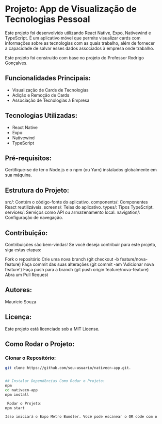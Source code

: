 # Projeto: App de Visualização de Tecnologias Pessoal

Este projeto foi desenvolvido utilizando React Native, Expo, Nativewind e TypeScript. É um aplicativo móvel que permite visualizar cards com informações sobre as tecnologias com as quais trabalho, além de fornecer a capacidade de salvar esses dados associados à empresa onde trabalho.

Este projeto foi construído com base no projeto do Professor Rodrigo Gonçalves.

## Funcionalidades Principais:
- Visualização de Cards de Tecnologias
- Adição e Remoção de Cards
- Associação de Tecnologias à Empresa

## Tecnologias Utilizadas:
- React Native
- Expo
- Nativewind
- TypeScript

## Pré-requisitos:
Certifique-se de ter o Node.js e o npm (ou Yarn) instalados globalmente em sua máquina.

## Estrutura do Projeto:
src/: Contém o código-fonte do aplicativo.
components/: Componentes React reutilizáveis.
screens/: Telas do aplicativo.
types/: Tipos TypeScript.
services/: Serviços como API ou armazenamento local.
navigation/: Configuração de navegação.

## Contribuição:
Contribuições são bem-vindas! Se você deseja contribuir para este projeto, siga estas etapas:

Fork o repositório
Crie uma nova branch (git checkout -b feature/nova-feature)
Faça commit das suas alterações (git commit -am 'Adicionar nova feature')
Faça push para a branch (git push origin feature/nova-feature)
Abra um Pull Request

## Autores:
Mauricio Souza

## Licença:
Este projeto está licenciado sob a MIT License.

## Como Rodar o Projeto:
### Clonar o Repositório:
```bash
git clone https://github.com/seu-usuario/nativecn-app.git.


## Instalar Dependências Como Rodar o Projeto:
npm
cd nativecn-app
npm install

 Rodar o Projeto:
npm start

Isso iniciará o Expo Metro Bundler. Você pode escanear o QR code com o aplicativo Expo Go no seu dispositivo móvel para visualizar o aplicativo em tempo real.
